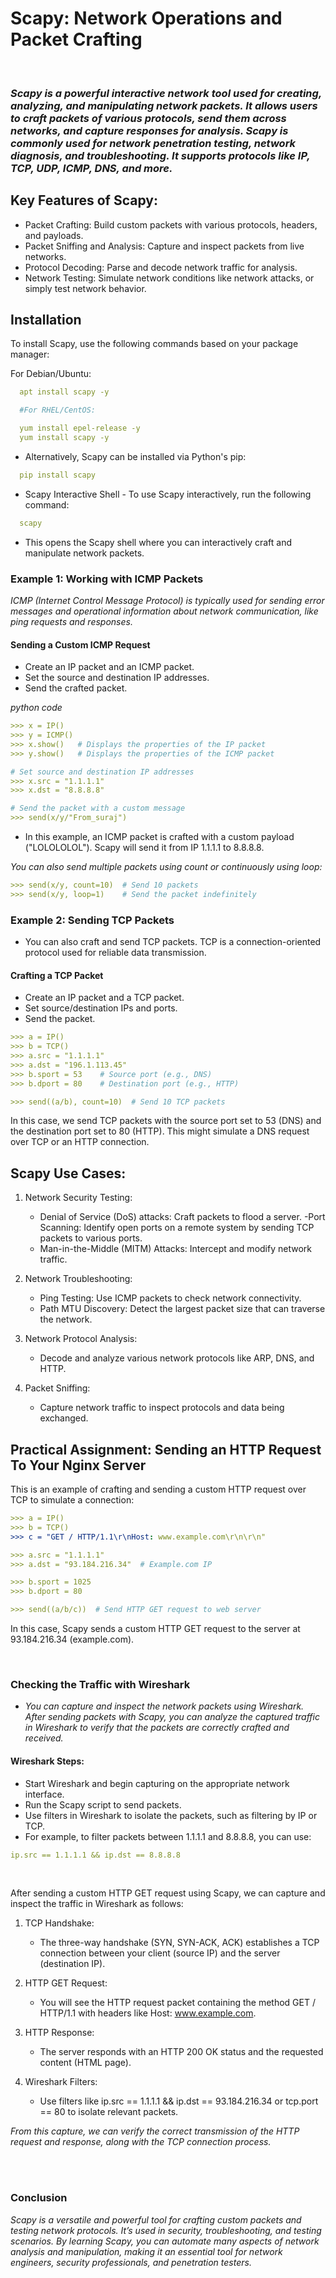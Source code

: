 # Scapy: Network Operations and Packet Crafting


<br>

### *Scapy is a powerful interactive network tool used for creating, analyzing, and manipulating network packets. It allows users to craft packets of various protocols, send them across networks, and capture responses for analysis. Scapy is commonly used for network penetration testing, network diagnosis, and troubleshooting. It supports protocols like IP, TCP, UDP, ICMP, DNS, and more.*

## Key Features of Scapy:

- Packet Crafting: Build custom packets with various protocols, headers, and payloads.
- Packet Sniffing and Analysis: Capture and inspect packets from live networks.
- Protocol Decoding: Parse and decode network traffic for analysis.
- Network Testing: Simulate network conditions like network attacks, or simply test network behavior.



## Installation
To install Scapy, use the following commands based on your package manager:

For Debian/Ubuntu:

```yml
  apt install scapy -y

  #For RHEL/CentOS:

  yum install epel-release -y
  yum install scapy -y
```
- Alternatively, Scapy can be installed via Python's pip:

```yml
  pip install scapy
```

- Scapy Interactive Shell
      - To use Scapy interactively, run the following command:

```yml
  scapy
```
  - This opens the Scapy shell where you can interactively craft and manipulate network packets.

### Example 1: Working with ICMP Packets
  *ICMP (Internet Control Message Protocol) is typically used for sending error messages and operational information about network communication, like ping requests and responses.*

#### Sending a Custom ICMP Request
  - Create an IP packet and an ICMP packet.
  - Set the source and destination IP addresses.
  - Send the crafted packet.

  *python code*
  ```yml
>>> x = IP()
>>> y = ICMP()
>>> x.show()   # Displays the properties of the IP packet
>>> y.show()   # Displays the properties of the ICMP packet

# Set source and destination IP addresses
>>> x.src = "1.1.1.1"
>>> x.dst = "8.8.8.8"

# Send the packet with a custom message
>>> send(x/y/"From_suraj")

```
  - In this example, an ICMP packet is crafted with a custom payload ("LOLOLOLOL"). Scapy will send it from IP 1.1.1.1 to 8.8.8.8.
    

*You can also send multiple packets using count or continuously using loop:*

```yml
>>> send(x/y, count=10)  # Send 10 packets
>>> send(x/y, loop=1)    # Send the packet indefinitely
```

### Example 2: Sending TCP Packets
  - You can also craft and send TCP packets. TCP is a connection-oriented protocol used for reliable data transmission.

#### Crafting a TCP Packet
- Create an IP packet and a TCP packet.
- Set source/destination IPs and ports.
- Send the packet.
```yml
>>> a = IP()
>>> b = TCP()
>>> a.src = "1.1.1.1"
>>> a.dst = "196.1.113.45"
>>> b.sport = 53    # Source port (e.g., DNS)
>>> b.dport = 80    # Destination port (e.g., HTTP)

>>> send((a/b), count=10)  # Send 10 TCP packets
```

  In this case, we send TCP packets with the source port set to 53 (DNS) and the destination port set to 80 (HTTP). This might simulate a DNS request over TCP or an HTTP connection.

## Scapy Use Cases:
1. Network Security Testing:
      - Denial of Service (DoS) attacks: Craft packets to flood a server.
    -Port Scanning: Identify open ports on a remote system by sending TCP packets to various ports.
    - Man-in-the-Middle (MITM) Attacks: Intercept and modify network traffic.

2. Network Troubleshooting:
    - Ping Testing: Use ICMP packets to check network connectivity.
    - Path MTU Discovery: Detect the largest packet size that can traverse the network.

3. Network Protocol Analysis:
    - Decode and analyze various network protocols like ARP, DNS, and HTTP.

4. Packet Sniffing:
    - Capture network traffic to inspect protocols and data being exchanged.


## Practical Assignment: Sending an HTTP Request To Your Nginx Server
This is  an example of crafting and sending a custom HTTP request over TCP to simulate a connection:

```yml
>>> a = IP()
>>> b = TCP()
>>> c = "GET / HTTP/1.1\r\nHost: www.example.com\r\n\r\n"

>>> a.src = "1.1.1.1"
>>> a.dst = "93.184.216.34"  # Example.com IP

>>> b.sport = 1025
>>> b.dport = 80

>>> send((a/b/c))  # Send HTTP GET request to web server
```
  In this case, Scapy sends a custom HTTP GET request to the server at 93.184.216.34 (example.com).

<br>
  

### Checking the Traffic with Wireshark
  - *You can capture and inspect the network packets using Wireshark. After sending packets with Scapy, you can analyze the captured traffic in Wireshark to verify that the packets are correctly crafted and received.*

#### Wireshark Steps:

- Start Wireshark and begin capturing on the appropriate network interface.
- Run the Scapy script to send packets.
- Use filters in Wireshark to isolate the packets, such as filtering by IP or TCP.
- For example, to filter packets between 1.1.1.1 and 8.8.8.8, you can use:

```yml
ip.src == 1.1.1.1 && ip.dst == 8.8.8.8
```

<br>

After sending a custom HTTP GET request using Scapy, we can capture and inspect the traffic in Wireshark as follows:

1. TCP Handshake:

    - The three-way handshake (SYN, SYN-ACK, ACK) establishes a TCP connection between your client (source IP) and the server (destination IP).

2. HTTP GET Request:

    - You will see the HTTP request packet containing the method GET / HTTP/1.1 with headers like Host: www.example.com.


3. HTTP Response:

    - The server responds with an HTTP 200 OK status and the requested content (HTML page).

4. Wireshark Filters:

    - Use filters like ip.src == 1.1.1.1 && ip.dst == 93.184.216.34 or tcp.port == 80 to isolate relevant packets.


*From this capture, we can verify the correct transmission of the HTTP request and response, along with the TCP connection process.*






<br>
<br>








### Conclusion

*Scapy is a versatile and powerful tool for crafting custom packets and testing network protocols. It’s used in security, troubleshooting, and testing scenarios. By learning Scapy, you can automate many aspects of network analysis and manipulation, making it an essential tool for network engineers, security professionals, and penetration testers.*







